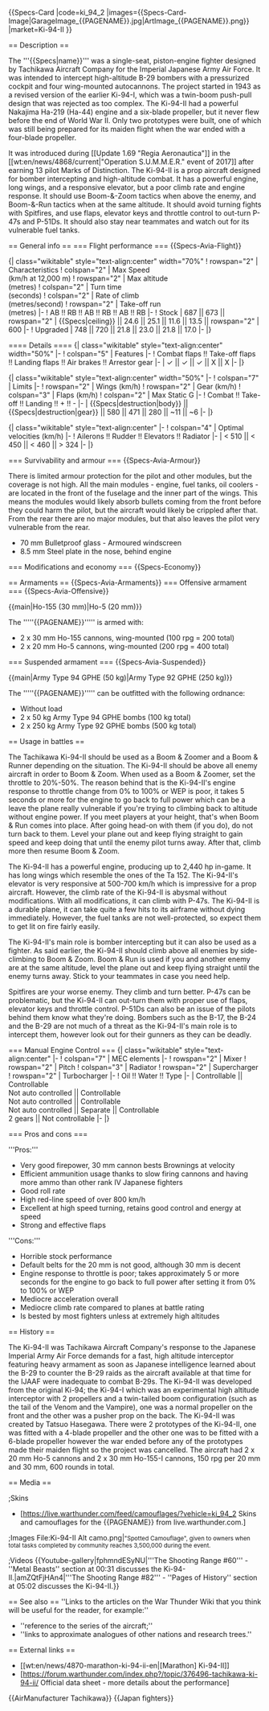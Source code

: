 {{Specs-Card
|code=ki_94_2
|images={{Specs-Card-Image|GarageImage_{{PAGENAME}}.jpg|ArtImage_{{PAGENAME}}.png}}
|market=Ki-94-II
}}

== Description ==
<!-- ''In the description, the first part should be about the history of and the creation and combat usage of the aircraft, as well as its key features. In the second part, tell the reader about the aircraft in the game. Insert a screenshot of the vehicle, so that if the novice player does not remember the vehicle by name, he will immediately understand what kind of vehicle the article is talking about.'' -->
The '''{{Specs|name}}''' was a single-seat, piston-engine fighter designed by Tachikawa Aircraft Company for the Imperial Japanese Army Air Force. It was intended to intercept high-altitude B-29 bombers with a pressurized cockpit and four wing-mounted autocannons. The project started in 1943 as a revised version of the earlier Ki-94-I, which was a twin-boom push-pull design that was rejected as too complex. The Ki-94-II had a powerful Nakajima Ha-219 (Ha-44) engine and a six-blade propeller, but it never flew before the end of World War II. Only two prototypes were built, one of which was still being prepared for its maiden flight when the war ended with a four-blade propeller.

It was introduced during [[Update 1.69 "Regia Aeronautica"]] in the [[wt:en/news/4868/current|"Operation S.U.M.M.E.R." event of 2017]] after earning 13 pilot Marks of Distinction. The Ki-94-II is a prop aircraft designed for bomber intercepting and high-altitude combat. It has a powerful engine, long wings, and a responsive elevator, but a poor climb rate and engine response. It should use Boom-&-Zoom tactics when above the enemy, and Boom-&-Run tactics when at the same altitude. It should avoid turning fights with Spitfires, and use flaps, elevator keys and throttle control to out-turn P-47s and P-51Ds. It should also stay near teammates and watch out for its vulnerable fuel tanks.

== General info ==
=== Flight performance ===
{{Specs-Avia-Flight}}
<!-- ''Describe how the aircraft behaves in the air. Speed, manoeuvrability, acceleration and allowable loads - these are the most important characteristics of the vehicle.'' -->

{| class="wikitable" style="text-align:center" width="70%"
! rowspan="2" | Characteristics
! colspan="2" | Max Speed<br>(km/h at 12,000 m)
! rowspan="2" | Max altitude<br>(metres)
! colspan="2" | Turn time<br>(seconds)
! colspan="2" | Rate of climb<br>(metres/second)
! rowspan="2" | Take-off run<br>(metres)
|-
! AB !! RB !! AB !! RB !! AB !! RB
|-
! Stock
| 687 || 673 || rowspan="2" | {{Specs|ceiling}} || 24.6 || 25.1 || 11.6 || 13.5 || rowspan="2" | 600
|-
! Upgraded
| 748 || 720 || 21.8 || 23.0 || 21.8 || 17.0
|-
|}

==== Details ====
{| class="wikitable" style="text-align:center" width="50%"
|-
! colspan="5" | Features
|-
! Combat flaps !! Take-off flaps !! Landing flaps !! Air brakes !! Arrestor gear
|-
| ✓ || ✓ || ✓ || X || X     <!-- ✓ -->
|-
|}

{| class="wikitable" style="text-align:center" width="50%"
|-
! colspan="7" | Limits
|-
! rowspan="2" | Wings (km/h)
! rowspan="2" | Gear (km/h)
! colspan="3" | Flaps (km/h)
! colspan="2" | Max Static G
|-
! Combat !! Take-off !! Landing !! + !! -
|-
| {{Specs|destruction|body}} || {{Specs|destruction|gear}} || 580 || 471 || 280 || ~11 || ~6
|-
|}

{| class="wikitable" style="text-align:center"
|-
! colspan="4" | Optimal velocities (km/h)
|-
! Ailerons !! Rudder !! Elevators !! Radiator
|-
| < 510 || < 450 || < 460 || > 324
|-
|}

=== Survivability and armour ===
{{Specs-Avia-Armour}}
<!-- ''Examine the survivability of the aircraft. Note how vulnerable the structure is and how secure the pilot is, whether the fuel tanks are armoured, etc. Describe the armour, if there is any, and also mention the vulnerability of other critical aircraft systems.'' -->
There is limited armour protection for the pilot and other modules, but the coverage is not high. All the main modules - engine, fuel tanks, oil coolers - are located in the front of the fuselage and the inner part of the wings. This means the modules would likely absorb bullets coming from the front before they could harm the pilot, but the aircraft would likely be crippled after that. From the rear there are no major modules, but that also leaves the pilot very vulnerable from the rear.

* 70 mm Bulletproof glass - Armoured windscreen
* 8.5 mm Steel plate in the nose, behind engine

=== Modifications and economy ===
{{Specs-Economy}}

== Armaments ==
{{Specs-Avia-Armaments}}
=== Offensive armament ===
{{Specs-Avia-Offensive}}
<!-- ''Describe the offensive armament of the aircraft, if any. Describe how effective the cannons and machine guns are in a battle, and also what belts or drums are better to use. If there is no offensive weaponry, delete this subsection.'' -->
{{main|Ho-155 (30 mm)|Ho-5 (20 mm)}}

The '''''{{PAGENAME}}''''' is armed with:

* 2 x 30 mm Ho-155 cannons, wing-mounted (100 rpg = 200 total)
* 2 x 20 mm Ho-5 cannons, wing-mounted (200 rpg = 400 total)

=== Suspended armament ===
{{Specs-Avia-Suspended}}
<!-- ''Describe the aircraft's suspended armament: additional cannons under the wings, bombs, rockets and torpedoes. This section is especially important for bombers and attackers. If there is no suspended weaponry remove this subsection.'' -->
{{main|Army Type 94 GPHE (50 kg)|Army Type 92 GPHE (250 kg)}}

The '''''{{PAGENAME}}''''' can be outfitted with the following ordnance:

* Without load
* 2 x 50 kg Army Type 94 GPHE bombs (100 kg total)
* 2 x 250 kg Army Type 92 GPHE bombs (500 kg total)

== Usage in battles ==
<!-- ''Describe the tactics of playing in the aircraft, the features of using aircraft in a team and advice on tactics. Refrain from creating a "guide" - do not impose a single point of view, but instead, give the reader food for thought. Examine the most dangerous enemies and give recommendations on fighting them. If necessary, note the specifics of the game in different modes (AB, RB, SB).'' -->
The Tachikawa Ki-94-II should be used as a Boom & Zoomer and a Boom & Runner depending on the situation. The Ki-94-II should be above all enemy aircraft in order to Boom & Zoom. When used as a Boom & Zoomer, set the throttle to 20%-50%. The reason behind that is the Ki-94-II's engine response to throttle change from 0% to 100% or WEP is poor, it takes 5 seconds or more for the engine to go back to full power which can be a leave the plane really vulnerable if you're trying to climbing back to altitude without engine power. If you meet players at your height, that's when Boom & Run comes into place. After going head-on with them (if you do), do not turn back to them. Level your plane out and keep flying straight to gain speed and keep doing that until the enemy pilot turns away. After that, climb more then resume Boom & Zoom.

The Ki-94-II has a powerful engine, producing up to 2,440 hp in-game. It has long wings which resemble the ones of the Ta 152. The Ki-94-II's elevator is very responsive at 500-700 km/h which is impressive for a prop aircraft. However, the climb rate of the Ki-94-II is abysmal without modifications. With all modifications, it can climb with P-47s. The Ki-94-II is a durable plane, it can take quite a few hits to its airframe without dying immediately. However, the fuel tanks are not well-protected, so expect them to get lit on fire fairly easily.

The Ki-94-II's main role is bomber intercepting but it can also be used as a fighter. As said earlier, the Ki-94-II should climb above all enemies by side-climbing to Boom & Zoom. Boom & Run is used if you and another enemy are at the same altitude, level the plane out and keep flying straight until the enemy turns away. Stick to your teammates in case you need help.

Spitfires are your worse enemy. They climb and turn better. P-47s can be problematic, but the Ki-94-II can out-turn them with proper use of flaps, elevator keys and throttle control. P-51Ds can also be an issue of the pilots behind them know what they're doing. Bombers such as the B-17, the B-24 and the B-29 are not much of a threat as the Ki-94-II's main role is to intercept them, however look out for their gunners as they can be deadly.

=== Manual Engine Control ===
{| class="wikitable" style="text-align:center"
|-
! colspan="7" | MEC elements
|-
! rowspan="2" | Mixer
! rowspan="2" | Pitch
! colspan="3" | Radiator
! rowspan="2" | Supercharger
! rowspan="2" | Turbocharger
|-
! Oil !! Water !! Type
|-
| Controllable || Controllable<br>Not auto controlled || Controllable<br>Not auto controlled || Controllable<br>Not auto controlled || Separate || Controllable<br>2 gears || Not controllable
|-
|}

=== Pros and cons ===
<!-- ''Summarise and briefly evaluate the vehicle in terms of its characteristics and combat effectiveness. Mark its pros and cons in the bulleted list. Try not to use more than 6 points for each of the characteristics. Avoid using categorical definitions such as "bad", "good" and the like - use substitutions with softer forms such as "inadequate" and "effective".'' -->

'''Pros:'''

* Very good firepower, 30 mm cannon bests Brownings at velocity
* Efficient ammunition usage thanks to slow firing cannons and having more ammo than other rank IV Japanese fighters
* Good roll rate
* High red-line speed of over 800 km/h
* Excellent at high speed turning, retains good control and energy at speed
* Strong and effective flaps

'''Cons:'''

* Horrible stock performance
* Default belts for the 20 mm is not good, although 30 mm is decent
* Engine response to throttle is poor; takes approximately 5 or more seconds for the engine to go back to full power after setting it from 0% to 100% or WEP
* Mediocre acceleration overall
* Mediocre climb rate compared to planes at battle rating
* Is bested by most fighters unless at extremely high altitudes

== History ==
<!-- ''Describe the history of the creation and combat usage of the aircraft in more detail than in the introduction. If the historical reference turns out to be too long, take it to a separate article, taking a link to the article about the vehicle and adding a block "/History" (example: <nowiki>https://wiki.warthunder.com/(Vehicle-name)/History</nowiki>) and add a link to it here using the <code>main</code> template. Be sure to reference text and sources by using <code><nowiki><ref></ref></nowiki></code>, as well as adding them at the end of the article with <code><nowiki><references /></nowiki></code>. This section may also include the vehicle's dev blog entry (if applicable) and the in-game encyclopedia description (under <code><nowiki>=== In-game description ===</nowiki></code>, also if applicable).'' -->
The Ki-94-II was Tachikawa Aircraft Company's response to the Japanese Imperial Army Air Force demands for a fast, high altitude interceptor featuring heavy armament as soon as Japanese intelligence learned about the B-29 to counter the B-29 raids as the aircraft available at that time for the IJAAF were inadequate to combat B-29s. The Ki-94-II was developed from the original Ki-94; the Ki-94-I which was an experimental high altitude interceptor with 2 propellers and a twin-tailed boom configuration (such as the tail of the Venom and the Vampire), one was a normal propeller on the front and the other was a pusher prop on the back. The Ki-94-II was created by Tatsuo Hasegawa. There were 2 prototypes of the Ki-94-II, one was fitted with a 4-blade propeller and the other one was to be fitted with a 6-blade propeller however the war ended before any of the prototypes made their maiden flight so the project was cancelled. The aircraft had 2 x 20 mm Ho-5 cannons and 2 x 30 mm Ho-155-I cannons, 150 rpg per 20 mm and 30 mm, 600 rounds in total.

== Media ==
<!-- ''Excellent additions to the article would be video guides, screenshots from the game, and photos.'' -->

;Skins
* [https://live.warthunder.com/feed/camouflages/?vehicle=ki_94_2 Skins and camouflages for the {{PAGENAME}} from live.warthunder.com.]

;Images
<gallery mode="packed-hover" heights="200">
File:Ki-94-II Alt camo.png|<small>"Spotted Camouflage", given to owners when total tasks completed by community reaches 3,500,000 during the event.</small>
</gallery>

;Videos
{{Youtube-gallery|fphmndESyNU|'''The Shooting Range #60''' - ''Metal Beasts'' section at 00:31 discusses the Ki-94-II.|amZQtFjHAn4|'''The Shooting Range #82''' - ''Pages of History'' section at 05:02 discusses the Ki-94-II.}}

== See also ==
''Links to the articles on the War Thunder Wiki that you think will be useful for the reader, for example:''
* ''reference to the series of the aircraft;''
* ''links to approximate analogues of other nations and research trees.''

== External links ==
<!-- ''Paste links to sources and external resources, such as:''
* ''topic on the official game forum;''
* ''other literature.'' -->

* [[wt:en/news/4870-marathon-ki-94-ii-en|[Marathon] Ki-94-II]]
* [https://forum.warthunder.com/index.php?/topic/376496-tachikawa-ki-94-ii/ Official data sheet - more details about the performance]

{{AirManufacturer Tachikawa}}
{{Japan fighters}}